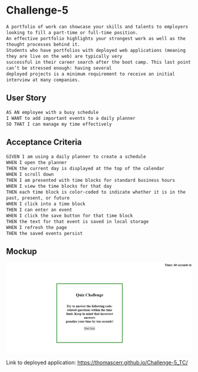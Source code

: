 # Challenge-5

```
A portfolio of work can showcase your skills and talents to employers looking to fill a part-time or full-time position.
An effective portfolio highlights your strongest work as well as the thought processes behind it.
Students who have portfolios with deployed web applications (meaning they are live on the web) are typically very
successful in their career search after the boot camp. This last point can’t be stressed enough: having several 
deployed projects is a minimum requirement to receive an initial interview at many companies.
```


## User Story
```
AS AN employee with a busy schedule
I WANT to add important events to a daily planner
SO THAT I can manage my time effectively
```


## Acceptance Criteria
```
GIVEN I am using a daily planner to create a schedule
WHEN I open the planner
THEN the current day is displayed at the top of the calendar
WHEN I scroll down
THEN I am presented with time blocks for standard business hours
WHEN I view the time blocks for that day
THEN each time block is color-coded to indicate whether it is in the past, present, or future
WHEN I click into a time block
THEN I can enter an event
WHEN I click the save button for that time block
THEN the text for that event is saved in local storage
WHEN I refresh the page
THEN the saved events persist
```
## Mockup

<img src= "https://github.com/ThomasCerr/Challenge-4_TC/blob/master/assets/images/example.PNG">

Link to deployed application: https://thomascerr.github.io/Challenge-5_TC/